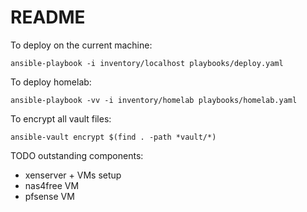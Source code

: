 # README

To deploy on the current machine:

`ansible-playbook -i inventory/localhost playbooks/deploy.yaml`

To deploy homelab:

`ansible-playbook -vv -i inventory/homelab playbooks/homelab.yaml`

To encrypt all vault files:

`ansible-vault encrypt $(find . -path *vault/*)`


TODO outstanding components:
  - xenserver + VMs setup
  - nas4free VM
  - pfsense VM
